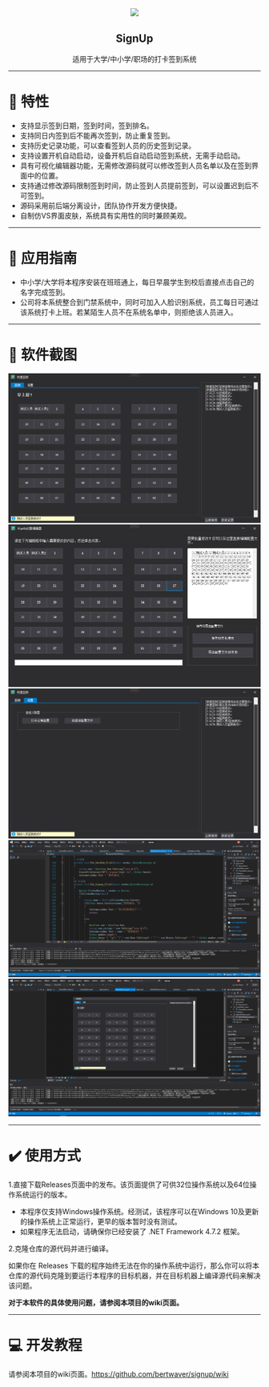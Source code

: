 <div align="center"><img src="https://github.com/bertwaver/signup/raw/main/123120195873_0s256_f_event_61_0bg.ico" height="64" weight="64"></div>
<h2 align="center">SignUp</h2>
<p align="center">适用于大学/中小学/职场的打卡签到系统</p>

-----------------------
# 👋 特性
- 支持显示签到日期，签到时间，签到排名。
- 支持同日内签到后不能再次签到，防止重复签到。
- 支持历史记录功能，可以查看签到人员的历史签到记录。
- 支持设置开机自动启动，设备开机后自动启动签到系统，无需手动启动。
- 具有可视化编辑器功能，无需修改源码就可以修改签到人员名单以及在签到界面中的位置。
- 支持通过修改源码限制签到时间，防止签到人员提前签到，可以设置迟到后不可签到。
- 源码采用前后端分离设计，团队协作开发方便快捷。
- 自制仿VS界面皮肤，系统具有实用性的同时兼顾美观。
-----------------------
# 🧩 应用指南
- 中小学/大学将本程序安装在班班通上，每日早晨学生到校后直接点击自己的名字完成签到。
- 公司将本系统整合到门禁系统中，同时可加入人脸识别系统，员工每日可通过该系统打卡上班。若某陌生人员不在系统名单中，则拒绝该人员进入。
-----------------------
# 🌄 软件截图
<img src="https://github.com/bertwaver/signup/blob/main/pic/QQ%E6%88%AA%E5%9B%BE20240709023114.png?raw=true">
<img src="https://github.com/bertwaver/signup/blob/main/pic/QQ%E6%88%AA%E5%9B%BE202407090231334444.png?raw=true">
<img src="https://github.com/bertwaver/signup/blob/main/pic/QQ%E6%88%AA%E5%9B%BE20240709023143415151.png?raw=true">
<img src="https://github.com/bertwaver/signup/blob/main/pic/QQ%E6%88%AA%E5%9B%BE202407090232118686.png?raw=true">
<img src="https://github.com/bertwaver/signup/blob/main/pic/QQ%E6%88%AA%E5%9B%BE202407090232338685484.png?raw=true">

-----------------------
# ✔️ 使用方式
1.直接下载Releases页面中的发布。该页面提供了可供32位操作系统以及64位操作系统运行的版本。
* 本程序仅支持Windows操作系统。经测试，该程序可以在Windows 10及更新的操作系统上正常运行，更早的版本暂时没有测试。
* 如果程序无法启动，请确保你已经安装了 .NET Framework 4.7.2 框架。
  
2.克隆仓库的源代码并进行编译。

如果你在 Releases 下载的程序始终无法在你的操作系统中运行，那么你可以将本仓库的源代码克隆到要运行本程序的目标机器，并在目标机器上编译源代码来解决该问题。

<b> 对于本软件的具体使用问题，请参阅本项目的wiki页面。</b>

-----------------------
# 💻 开发教程
请参阅本项目的wiki页面。https://github.com/bertwaver/signup/wiki
